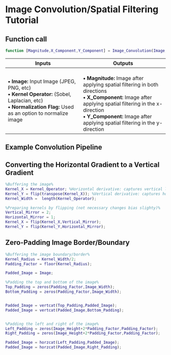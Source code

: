 # Image Convolution/Spatial Filtering Tutorial


## Function call
```Matlab
function [Magnitude,X_Component,Y_Component] = Image_Convolution(Image,Kernel_Operator,Normalization_Flag)
```
|Inputs|Outputs|
|--|--|
|<b>• Image:</b> Input Image (JPEG, PNG, etc) <br> <b>• Kernel Operator:</b> (Sobel, Laplacian, etc) <br/><b>• Normalization Flag:</b> Used as an option to normalize image |<br><b>• Magnitude:</b> Image after applying spatial filtering in both directions <br/> <b>• X_Component:</b> Image after applying spatial filtering in the x-direction <br/> <b>• Y_Component:</b> Image after applying spatial filtering in the y-direction|

## Example Convolution Pipeline






## Converting the Horizontal Gradient to a Vertical Gradient
```Matlab
%Buffering the image%
Kernel_X = Kernel_Operator; %Horizontal derivative: captures vertical lines%
Kernel_Y = flip(transpose(Kernel_X)); %Vertical derivative: captures horizontal lines%
Kernel_Width =  length(Kernel_Operator);

%Preparing kernels by flipping (not necessary changes bias slighty)%
Vertical_Mirror = 2;
Horizontal_Mirror = 1;
Kernel_X = flip(Kernel_X,Vertical_Mirror);
Kernel_Y = flip(Kernel_Y,Horizontal_Mirror);
```

## Zero-Padding Image Border/Boundary
```Matlab
%Buffering the image boundary/border%
Kernel_Radius = Kernel_Width/2;
Padding_Factor = floor(Kernel_Radius);

Padded_Image = Image;

%Padding the top and bottom of the image%
Top_Padding = zeros(Padding_Factor,Image_Width);
Bottom_Padding = zeros(Padding_Factor,Image_Width); 


Padded_Image = vertcat(Top_Padding,Padded_Image);
Padded_Image = vertcat(Padded_Image,Bottom_Padding);


%Padding the left and right of the image%
Left_Padding = zeros(Image_Height+2*Padding_Factor,Padding_Factor);
Right_Padding = zeros(Image_Height+2*Padding_Factor,Padding_Factor);

Padded_Image = horzcat(Left_Padding,Padded_Image);
Padded_Image = horzcat(Padded_Image,Right_Padding);
```
